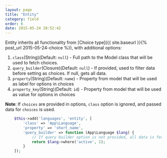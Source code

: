```yaml
---
layout: page
title: "Entity"
category: field
order: 6
date: 2015-05-24 20:52:42
---
```


Entity inherits all functionality from [Choice type]({{ site.baseurl }}{% post_url 2015-05-24-choice %}), with additional options:

1. `class`(String)(Default: `null`) - Full path to the Model class that will be used to fetch choices.
2. `query_builder`(Closure)(Default: `null`) - If provided, used to filter data before setting as choices. If null, gets all data.
3. `property`(String)(Default: `name`) - Property from model that will be used as label for options in choices
4. `property_key`(String)(Default: `id`) - Property from model that will be used as value for options in choices

**Note**: If `choices` are provided in options, `class` option is ignored, and passed data for `choices` is used.

```php
    $this->add('languages', 'entity', [
        'class' => 'App\Language',
        'property' => 'short_name',
        'query_builder' => function (App\Language $lang) {
            // If query builder option is not provided, all data is fetched
            return $lang->where('active', 1);
        }
    ]);
```
